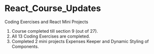 # React_Course_Updates
Coding Exercises and React Mini Projects

1) Course completed till section 9 (out of 27).
2) All 13 Coding Exercises are completed.
3) Completed 2 mini projects Expenses Keeper and Dynamic Styling of Components.
